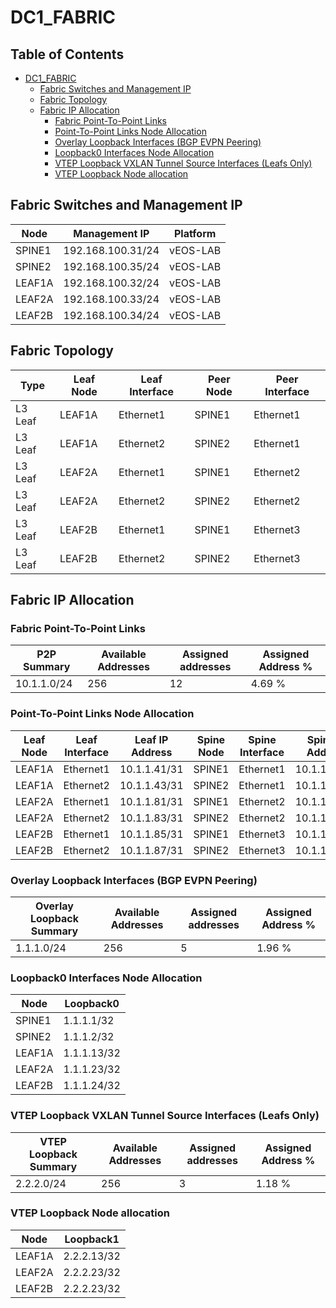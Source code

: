 # DC1_FABRIC

## Table of Contents

- [DC1_FABRIC](#dc1fabric )
  - [Fabric Switches and Management IP](#fabric-switches-and-management-ip)
  - [Fabric Topology](#fabric-topology)
  - [Fabric IP Allocation](#fabric-ip-allocation)
    - [Fabric Point-To-Point Links](#fabric-point-to-point-links)
    - [Point-To-Point Links Node Allocation](#point-to-point-links-node-allocation)
    - [Overlay Loopback Interfaces (BGP EVPN Peering)](#overlay-loopback-interfaces-bgp-evpn-peering)
    - [Loopback0 Interfaces Node Allocation](#loopback0-interfaces-node-allocation)
    - [VTEP Loopback VXLAN Tunnel Source Interfaces (Leafs Only)](#vtep-loopback-vxlan-tunnel-source-interfaces-leafs-only)
    - [VTEP Loopback Node allocation](#vtep-loopback-node-allocation)

## Fabric Switches and Management IP

| Node | Management IP | Platform |
| ---- | ------------- | -------- |
| SPINE1 | 192.168.100.31/24 | vEOS-LAB |
| SPINE2 | 192.168.100.35/24 | vEOS-LAB |
| LEAF1A | 192.168.100.32/24 | vEOS-LAB |
| LEAF2A | 192.168.100.33/24 | vEOS-LAB |
| LEAF2B | 192.168.100.34/24 | vEOS-LAB |

## Fabric Topology

| Type | Leaf Node | Leaf Interface | Peer Node | Peer Interface |
| ---- | --------- | -------------- | --------- | -------------- |
| L3 Leaf | LEAF1A | Ethernet1 | SPINE1 | Ethernet1 |
| L3 Leaf | LEAF1A | Ethernet2 | SPINE2 | Ethernet1 |
| L3 Leaf | LEAF2A | Ethernet1 | SPINE1 | Ethernet2 |
| L3 Leaf | LEAF2A | Ethernet2 | SPINE2 | Ethernet2 |
| L3 Leaf | LEAF2B | Ethernet1 | SPINE1 | Ethernet3 |
| L3 Leaf | LEAF2B | Ethernet2 | SPINE2 | Ethernet3 |

## Fabric IP Allocation

### Fabric Point-To-Point Links

| P2P Summary | Available Addresses | Assigned addresses | Assigned Address % |
| ----------- | ------------------- | ------------------ | ------------------ |
| 10.1.1.0/24 | 256 | 12 | 4.69 % |

### Point-To-Point Links Node Allocation

| Leaf Node | Leaf Interface | Leaf IP Address | Spine Node | Spine Interface | Spine IP Address |
| --------- | -------------- | --------------- | ---------- | --------------- | ---------------- |
| LEAF1A | Ethernet1 | 10.1.1.41/31 | SPINE1 | Ethernet1 | 10.1.1.40/31 |
| LEAF1A | Ethernet2 | 10.1.1.43/31 | SPINE2 | Ethernet1 | 10.1.1.42/31 |
| LEAF2A | Ethernet1 | 10.1.1.81/31 | SPINE1 | Ethernet2 | 10.1.1.80/31 |
| LEAF2A | Ethernet2 | 10.1.1.83/31 | SPINE2 | Ethernet2 | 10.1.1.82/31 |
| LEAF2B | Ethernet1 | 10.1.1.85/31 | SPINE1 | Ethernet3 | 10.1.1.84/31 |
| LEAF2B | Ethernet2 | 10.1.1.87/31 | SPINE2 | Ethernet3 | 10.1.1.86/31 |

### Overlay Loopback Interfaces (BGP EVPN Peering)

| Overlay Loopback Summary | Available Addresses | Assigned addresses | Assigned Address % |
| ------------------------ | ------------------- | ------------------ | ------------------ |
| 1.1.1.0/24 | 256 | 5 | 1.96 % |

### Loopback0 Interfaces Node Allocation

| Node | Loopback0 |
| ---- | --------- |
| SPINE1 | 1.1.1.1/32 |
| SPINE2 | 1.1.1.2/32 |
| LEAF1A | 1.1.1.13/32 |
| LEAF2A | 1.1.1.23/32 |
| LEAF2B | 1.1.1.24/32 |

### VTEP Loopback VXLAN Tunnel Source Interfaces (Leafs Only)

| VTEP Loopback Summary | Available Addresses | Assigned addresses | Assigned Address % |
| --------------------- | ------------------- | ------------------ | ------------------ |
| 2.2.2.0/24 | 256 | 3 | 1.18 % |

### VTEP Loopback Node allocation

| Node | Loopback1 |
| ---- | --------- |
| LEAF1A | 2.2.2.13/32 |
| LEAF2A | 2.2.2.23/32 |
| LEAF2B | 2.2.2.23/32 |
